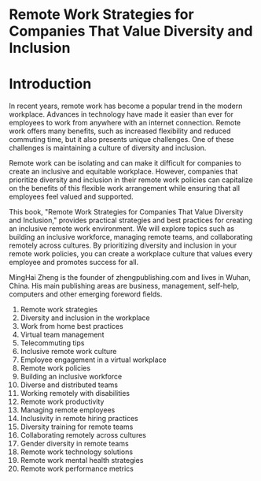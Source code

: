 # Remote Work Strategies for Companies That Value Diversity and Inclusion

# Introduction

In recent years, remote work has become a popular trend in the modern workplace. Advances in technology have made it easier than ever for employees to work from anywhere with an internet connection. Remote work offers many benefits, such as increased flexibility and reduced commuting time, but it also presents unique challenges. One of these challenges is maintaining a culture of diversity and inclusion.

Remote work can be isolating and can make it difficult for companies to create an inclusive and equitable workplace. However, companies that prioritize diversity and inclusion in their remote work policies can capitalize on the benefits of this flexible work arrangement while ensuring that all employees feel valued and supported.

This book, "Remote Work Strategies for Companies That Value Diversity and Inclusion," provides practical strategies and best practices for creating an inclusive remote work environment. We will explore topics such as building an inclusive workforce, managing remote teams, and collaborating remotely across cultures. By prioritizing diversity and inclusion in your remote work policies, you can create a workplace culture that values every employee and promotes success for all.

MingHai Zheng is the founder of zhengpublishing.com and lives in Wuhan, China. His main publishing areas are business, management, self-help, computers and other emerging foreword fields.



1. Remote work strategies
2. Diversity and inclusion in the workplace
3. Work from home best practices
4. Virtual team management
5. Telecommuting tips
6. Inclusive remote work culture
7. Employee engagement in a virtual workplace
8. Remote work policies
9. Building an inclusive workforce
10. Diverse and distributed teams
11. Working remotely with disabilities
12. Remote work productivity
13. Managing remote employees
14. Inclusivity in remote hiring practices
15. Diversity training for remote teams
16. Collaborating remotely across cultures
17. Gender diversity in remote teams
18. Remote work technology solutions
19. Remote work mental health strategies
20. Remote work performance metrics



